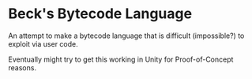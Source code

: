 # Beck's Bytecode Language

An attempt to make a bytecode language that is difficult (impossible?) to exploit via user code.

Eventually might try to get this working in Unity for Proof-of-Concept reasons.
